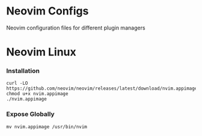 # Neovim Configs
Neovim configuration files for different plugin managers

# Neovim Linux
### Installation
```
curl -LO https://github.com/neovim/neovim/releases/latest/download/nvim.appimage
chmod u+x nvim.appimage
./nvim.appimage
```

### Expose Globally
```
mv nvim.appimage /usr/bin/nvim
```
